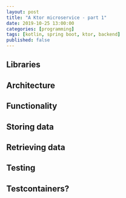 ```yaml
---
layout: post
title: "A Ktor microservice - part 1"
date: 2019-10-25 13:00:00
categories: [programming]
tags: [kotlin, spring boot, ktor, backend]
published: false
---
```



## Libraries

## Architecture

## Functionality

## Storing data

## Retrieving data 

## Testing

## Testcontainers?

## 
